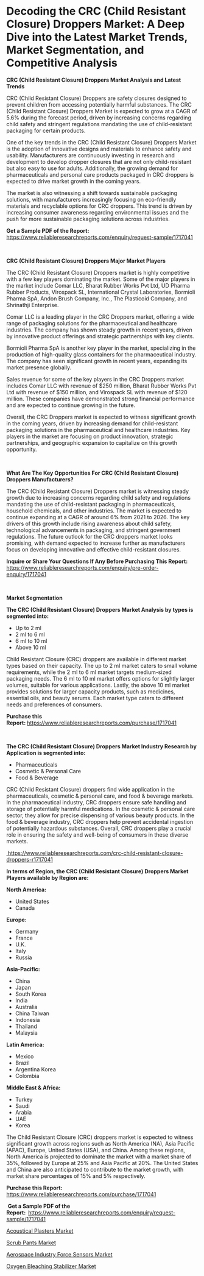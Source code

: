 <p><h1>Decoding the CRC (Child Resistant Closure) Droppers Market: A Deep Dive into the Latest Market Trends, Market Segmentation, and Competitive Analysis</h1></p><p><strong>CRC (Child Resistant Closure) Droppers Market Analysis and Latest Trends</strong></p>
<p><p>CRC (Child Resistant Closure) Droppers are safety closures designed to prevent children from accessing potentially harmful substances. The CRC (Child Resistant Closure) Droppers Market is expected to grow at a CAGR of 5.6% during the forecast period, driven by increasing concerns regarding child safety and stringent regulations mandating the use of child-resistant packaging for certain products.</p><p>One of the key trends in the CRC (Child Resistant Closure) Droppers Market is the adoption of innovative designs and materials to enhance safety and usability. Manufacturers are continuously investing in research and development to develop dropper closures that are not only child-resistant but also easy to use for adults. Additionally, the growing demand for pharmaceuticals and personal care products packaged in CRC droppers is expected to drive market growth in the coming years.</p><p>The market is also witnessing a shift towards sustainable packaging solutions, with manufacturers increasingly focusing on eco-friendly materials and recyclable options for CRC droppers. This trend is driven by increasing consumer awareness regarding environmental issues and the push for more sustainable packaging solutions across industries.</p></p>
<p><strong>Get a Sample PDF of the Report:&nbsp;</strong> <a href="https://www.reliableresearchreports.com/enquiry/request-sample/1717041">https://www.reliableresearchreports.com/enquiry/request-sample/1717041</a></p>
<p>&nbsp;</p>
<p><strong>CRC (Child Resistant Closure) Droppers Major Market Players</strong></p>
<p><p>The CRC (Child Resistant Closure) Droppers market is highly competitive with a few key players dominating the market. Some of the major players in the market include Comar LLC, Bharat Rubber Works Pvt Ltd, UD Pharma Rubber Products, Virospack SL, International Crystal Laboratories, Bormioli Pharma SpA, Andon Brush Company, Inc., The Plasticoid Company, and Shrinathji Enterprise.</p><p>Comar LLC is a leading player in the CRC Droppers market, offering a wide range of packaging solutions for the pharmaceutical and healthcare industries. The company has shown steady growth in recent years, driven by innovative product offerings and strategic partnerships with key clients.</p><p>Bormioli Pharma SpA is another key player in the market, specializing in the production of high-quality glass containers for the pharmaceutical industry. The company has seen significant growth in recent years, expanding its market presence globally.</p><p>Sales revenue for some of the key players in the CRC Droppers market includes Comar LLC with revenue of $250 million, Bharat Rubber Works Pvt Ltd with revenue of $150 million, and Virospack SL with revenue of $120 million. These companies have demonstrated strong financial performance and are expected to continue growing in the future.</p><p>Overall, the CRC Droppers market is expected to witness significant growth in the coming years, driven by increasing demand for child-resistant packaging solutions in the pharmaceutical and healthcare industries. Key players in the market are focusing on product innovation, strategic partnerships, and geographic expansion to capitalize on this growth opportunity.</p></p>
<p>&nbsp;</p>
<p><strong>What Are The Key Opportunities For CRC (Child Resistant Closure) Droppers Manufacturers?</strong></p>
<p><p>The CRC (Child Resistant Closure) Droppers market is witnessing steady growth due to increasing concerns regarding child safety and regulations mandating the use of child-resistant packaging in pharmaceuticals, household chemicals, and other industries. The market is expected to continue expanding at a CAGR of around 6% from 2021 to 2026. The key drivers of this growth include rising awareness about child safety, technological advancements in packaging, and stringent government regulations. The future outlook for the CRC droppers market looks promising, with demand expected to increase further as manufacturers focus on developing innovative and effective child-resistant closures.</p></p>
<p><strong>Inquire or Share Your Questions If Any Before Purchasing This Report:</strong> <a href="https://www.reliableresearchreports.com/enquiry/pre-order-enquiry/1717041">https://www.reliableresearchreports.com/enquiry/pre-order-enquiry/1717041</a></p>
<p>&nbsp;</p>
<p><strong>Market Segmentation</strong></p>
<p><strong>The CRC (Child Resistant Closure) Droppers Market Analysis by types is segmented into:</strong></p>
<p><ul><li>Up to 2 ml</li><li>2 ml to 6 ml</li><li>6 ml to 10 ml</li><li>Above 10 ml</li></ul></p>
<p><p>Child Resistant Closure (CRC) droppers are available in different market types based on their capacity. The up to 2 ml market caters to small volume requirements, while the 2 ml to 6 ml market targets medium-sized packaging needs. The 6 ml to 10 ml market offers options for slightly larger volumes, suitable for various applications. Lastly, the above 10 ml market provides solutions for larger capacity products, such as medicines, essential oils, and beauty serums. Each market type caters to different needs and preferences of consumers.</p></p>
<p><strong>Purchase this Report:&nbsp;</strong><a href="https://www.reliableresearchreports.com/purchase/1717041">https://www.reliableresearchreports.com/purchase/1717041</a></p>
<p>&nbsp;</p>
<p><strong>The CRC (Child Resistant Closure) Droppers Market Industry Research by Application is segmented into:</strong></p>
<p><ul><li>Pharmaceuticals</li><li>Cosmetic & Personal Care</li><li>Food & Beverage</li></ul></p>
<p><p>CRC (Child Resistant Closure) droppers find wide application in the pharmaceuticals, cosmetic & personal care, and food & beverage markets. In the pharmaceutical industry, CRC droppers ensure safe handling and storage of potentially harmful medications. In the cosmetic & personal care sector, they allow for precise dispensing of various beauty products. In the food & beverage industry, CRC droppers help prevent accidental ingestion of potentially hazardous substances. Overall, CRC droppers play a crucial role in ensuring the safety and well-being of consumers in these diverse markets.</p></p>
<p><a href="https://www.reliableresearchreports.com/crc-child-resistant-closure-droppers-r1717041">&nbsp;https://www.reliableresearchreports.com/crc-child-resistant-closure-droppers-r1717041</a></p>
<p><strong>In terms of Region, the CRC (Child Resistant Closure) Droppers Market Players available by Region are:</strong></p>
<p>
    <p> <strong> North America: </strong>
        <ul>
            <li>United States</li>
            <li>Canada</li>
        </ul>
        </p> 
    <p> <strong> Europe: </strong>
        <ul>
            <li>Germany</li>
            <li>France</li>
            <li>U.K.</li>
            <li>Italy</li>
            <li>Russia</li>
        </ul>
        </p> 
    <p> <strong> Asia-Pacific: </strong>
        <ul>
            <li>China</li>
            <li>Japan</li>
            <li>South Korea</li>
            <li>India</li>
            <li>Australia</li>
            <li>China Taiwan</li>
            <li>Indonesia</li>
            <li>Thailand</li>
            <li>Malaysia</li>
        </ul>
        </p> 
    <p> <strong> Latin America: </strong>
        <ul>
            <li>Mexico</li>
            <li>Brazil</li>
            <li>Argentina Korea</li>
            <li>Colombia</li>
        </ul>
        </p> 
    <p> <strong> Middle East & Africa: </strong>
        <ul>
            <li>Turkey</li>
            <li>Saudi</li>
            <li>Arabia</li>
            <li>UAE</li>
            <li>Korea</li>
        </ul>
    </p>
    </p>
<p><p>The Child Resistant Closure (CRC) droppers market is expected to witness significant growth across regions such as North America (NA), Asia Pacific (APAC), Europe, United States (USA), and China. Among these regions, North America is projected to dominate the market with a market share of 35%, followed by Europe at 25% and Asia Pacific at 20%. The United States and China are also anticipated to contribute to the market growth, with market share percentages of 15% and 5% respectively.</p></p>
<p><strong>Purchase this Report: </strong><a href="https://www.reliableresearchreports.com/purchase/1717041">https://www.reliableresearchreports.com/purchase/1717041</a></p>
<p>&nbsp;<strong>Get a Sample PDF of the Report:&nbsp;&nbsp;</strong><a href="https://www.reliableresearchreports.com/enquiry/request-sample/1717041">https://www.reliableresearchreports.com/enquiry/request-sample/1717041</a></p>
<p><strong></strong></p>
<p><p><a href="https://github.com/Kennyaniel5/Market-Research-Report-List-1/blob/main/acoustical-plasters-market.md">Acoustical Plasters Market</a></p><p><a href="https://medium.com/@kimwalker1923/scrub-pants-market-market-segmentation-geographical-regions-and-market-forcast-till-2031-6a0cabbbb4af">Scrub Pants Market</a></p><p><a href="https://github.com/jeremySnyder277/Market-Research-Report-List-1/blob/main/aerospace-industry-force-sensors-market.md">Aerospace Industry Force Sensors Market</a></p><p><a href="https://medium.com/@mayekuhic78/oxygen-bleaching-stabilizer-market-a-global-and-regional-analysis-2024-2031-33a7d6bbb0ed">Oxygen Bleaching Stabilizer Market</a></p></p>